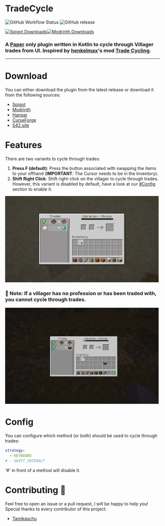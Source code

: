 # TradeCycle 
![GitHub Workflow Status](https://img.shields.io/github/workflow/status/S42YT/TradeCycle/Java%20CI%20with%20Gradle?style=for-the-badge) ![GitHub release](https://img.shields.io/github/v/release/S42YT/TradeCycle?style=for-the-badge)

[![Spigot Downloads](https://img.shields.io/spiget/downloads/122805?label=spigot%20downloads&style=for-the-badge&color=ee8917)](https://www.spigotmc.org/resources/tradecycle.122805/)[![Modrinth Downloads](https://img.shields.io/modrinth/dt/tradecycle?label=modrinth%20downloads&style=for-the-badge&color=5da545)](https://modrinth.com/plugin/tradecycle)

### A [Paper](https://github.com/PaperMC/Paper) only plugin written in Kotlin to cycle through Villager trades from UI. Inspired by [henkelmax](https://modrinth.com/user/henkelmax)'s mod [Trade Cycling](https://modrinth.com/mod/trade-cycling).

<hr>

# Download
You can either download the plugin from the latest release or download it from the following sources:
- [Spigot](https://www.spigotmc.org/resources/tradecycle.122805/)
- [Modrinth](https://modrinth.com/plugin/tradecycle)
- [Hangar](https://hangar.papermc.io/S42yt/TradeCycle)
- [CurseForge](https://www.curseforge.com/minecraft/bukkit-plugins/tradecycle)
- [S42.site](https://s42.site/)

# Features
There are two variants to cycle through trades:
1. **Press F (default)**: Press the button associated with swapping the items to your offhand (**IMPORTANT**: The Cursor needs to be in the Inventory).
2. **Shift Right Click**: Shift right-click on the villager to cycle through trades. However, this variant is disabled by default, have a look at our [#Config](#Config) section to enable it.

<img src="assets/cycle_success.gif" alt="cycle_trade" width="500"/>

### 🚨 Note: If a villager has no profession or has been traded with, you cannot cycle through trades.
<img src="assets/villager_locked.png" alt="cant_cycle_trade" width="500"/>

# Config
You can configure which method (or both) should be used to cycle through trades:
```yaml
strategy:
  - KEYBOARD
# - SHIFT_INTERACT
```
'#' in front of a method will disable it.

# Contributing 🩷
Feel free to open an issue or a pull request, I will be happy to help you! Special thanks to every contributor of this project:

- [Tamikaschu](https://github.com/tamikaschu)
